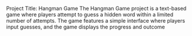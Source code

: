 Project Title: Hangman Game
The Hangman Game project is a text-based game where players attempt to guess a hidden word within a limited number of attempts. The game features a simple interface where players input guesses, and the game displays the progress and outcome
